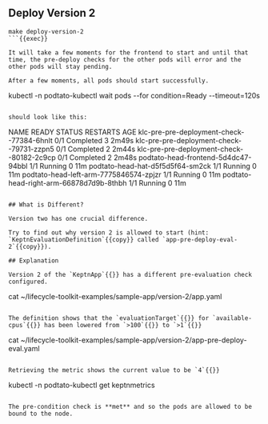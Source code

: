 ## Deploy Version 2

```
make deploy-version-2
```{{exec}}

It will take a few moments for the frontend to start and until that time, the pre-deploy checks for the other pods will error and the other pods will stay pending.

After a few moments, all pods should start successfully.

```
kubectl -n podtato-kubectl wait pods --for condition=Ready --timeout=120s
```{{exec}}

should look like this:

```
NAME                                        READY   STATUS      RESTARTS   AGE
klc-pre-pre-deployment-check--77384-6hnlt   0/1     Completed   3          2m49s
klc-pre-pre-deployment-check--79731-zzpn5   0/1     Completed   2          2m44s
klc-pre-pre-deployment-check--80182-2c9cp   0/1     Completed   2          2m48s
podtato-head-frontend-5d4dc47-94bbl         1/1     Running     0          11m
podtato-head-hat-d5f5d5f64-sm2ck            1/1     Running     0          11m
podtato-head-left-arm-7775846574-zpjzr      1/1     Running     0          11m
podtato-head-right-arm-66878d7d9b-8thbh     1/1     Running     0          11m
```{{}}

## What is Different?

Version two has one crucial difference.

Try to find out why version 2 is allowed to start (hint: `KeptnEvaluationDefinition`{{copy}} called `app-pre-deploy-eval-2`{{copy}}).

## Explanation

Version 2 of the `KeptnApp`{{}} has a different pre-evaluation check configured.

```
cat ~/lifecycle-toolkit-examples/sample-app/version-2/app.yaml
```{{exec}}

The definition shows that the `evaluationTarget`{{}} for `available-cpus`{{}} has been lowered from `>100`{{}} to `>1`{{}}

```
cat ~/lifecycle-toolkit-examples/sample-app/version-2/app-pre-deploy-eval.yaml
```{{exec}}

Retrieving the metric shows the current value to be `4`{{}}

```
kubectl -n podtato-kubectl get keptnmetrics
```{{exec}}

The pre-condition check is **met** and so the pods are allowed to be bound to the node.


